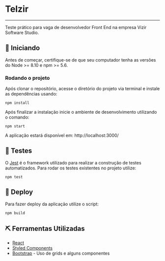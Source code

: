 # Telzir

---

Teste prático para vaga de desenvolvedor Front End na empresa Vizir Software Studio.

## 🏁 Iniciando
Antes de começar, certifique-se de que seu computador tenha as versões do Node >= 8.10 e npm >= 5.6.

### Rodando o projeto
Após clonar o repositório, acesse o diretório do projeto via terminal e instale as dependências usando:

```
npm install
```

Após finalizar a instalação inicie o ambiente de desenvolvimento utilizando o comando:

```
npm start
```

A aplicação estará disponível em: http://localhost:3000/

## 🔧 Testes
O [Jest](https://jestjs.io/pt-BR/) é o framework utilizado para realizar a construção de testes automatizados. Para rodar os testes existentes no projeto utilize:

```
npm test
```

## 🚀 Deploy
Para fazer deploy da aplicação utilize o script:

```
npm build
```

## ⛏️ Ferramentas Utilizadas
- [React](https://pt-br.reactjs.org/docs/getting-started.html)
- [Styled Components](https://styled-components.com/)
- [Bootstrap](https://react-bootstrap.github.io/) - Uso de grids e alguns componentes